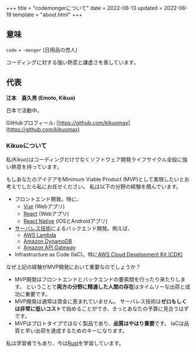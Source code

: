 +++
title = "codemongerについて"
date = 2022-06-13
updated = 2022-06-19
template = "about.html"
+++

## 意味

`code` + `-monger` (日用品の売人)

コーディングに対する強い熱意と謙虚さを表しています。

## 代表

**江本　喜久男 (Emoto, Kikuo)**

日本で活動中。

GitHubプロフィール: [https://github.com/kikuomax](https://github.com/kikuomax)

### Kikuoについて

私(Kikuo)はコーディングだけでなくソフトウェア開発ライフサイクル全般に強い熱意を持っています。

もしあなたのアイデアをMinimum Viable Product (MVP)として実現したいとお考えでしたら私にお任せください。
私は以下の分野の経験を積んでいます。
- フロントエンド開発。特に、
    - [Vue](https://vuejs.org) (Webアプリ)
    - [React](https://reactjs.org) (Webアプリ)
    - [React Native](https://reactnative.dev) (iOSとAndroidアプリ)
- [サーバレス技術](https://aws.amazon.com/serverless/)によるバックエンド開発。例えば、
    - [AWS Lambda](https://aws.amazon.com/lambda/)
    - [Amazon DynamoDB](https://aws.amazon.com/dynamodb/)
    - [Amazon API Gateway](https://aws.amazon.com/api-gateway/)
- Infrastructure as Code (IaC)。特に[AWS Cloud Development Kit (CDK)](https://aws.amazon.com/cdk/)

なぜ上記の経験がMVP開発において重要なのでしょうか？
- MVP開発はフロントエンドとバックエンドの要素間を行ったり来たりします。
  ということで**両方の分野に精通した人間の存在**はタイムリーな出荷と成功に重要です。
- MVP開発は通常は資金に恵まれていません。
  サーバレス技術は**ゼロもしくは非常に低いコスト**で始めることができ、きっとあなたの予算に見合うはずです。
- MVPはプロトタイプではなく製品であり、**品質はやはり重要**です。
  IaCは品質と早い出荷を達成するためのキーになります。

私は学習者でもあり、今は[Rust](https://www.rust-lang.org)を学習しています。